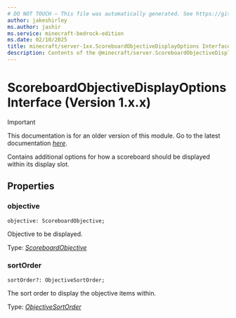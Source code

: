 ```yaml
---
# DO NOT TOUCH — This file was automatically generated. See https://github.com/mojang/minecraftapidocsgenerator to modify descriptions, examples, etc.
author: jakeshirley
ms.author: jashir
ms.service: minecraft-bedrock-edition
ms.date: 02/10/2025
title: minecraft/server-1xx.ScoreboardObjectiveDisplayOptions Interface
description: Contents of the @minecraft/server.ScoreboardObjectiveDisplayOptions class (Version 1.x.x).
---
```

# ScoreboardObjectiveDisplayOptions Interface (Version 1.x.x)

> [!IMPORTANT]
> This documentation is for an older version of this module. Go to the latest documentation [*here*](../../../scriptapi/minecraft/server/ScoreboardObjectiveDisplayOptions.md).

Contains additional options for how a scoreboard should be displayed within its display slot.

## Properties

### **objective**
`objective: ScoreboardObjective;`

Objective to be displayed.

Type: [*ScoreboardObjective*](ScoreboardObjective.md)

### **sortOrder**
`sortOrder?: ObjectiveSortOrder;`

The sort order to display the objective items within.

Type: [*ObjectiveSortOrder*](ObjectiveSortOrder.md)
